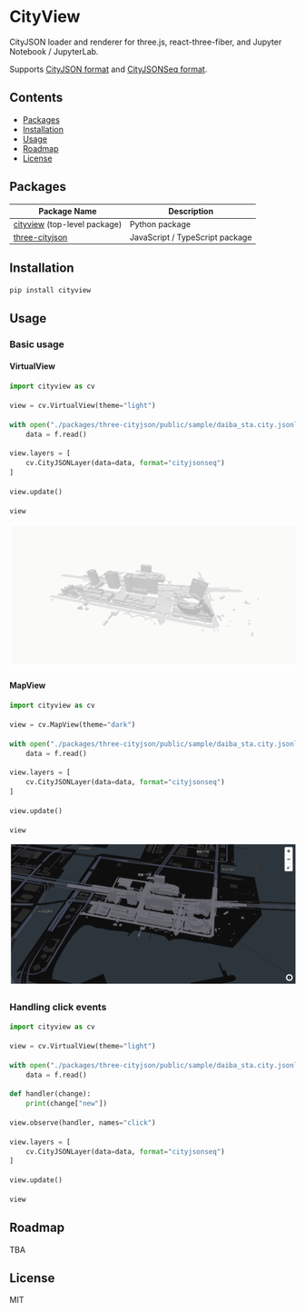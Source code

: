 # CityView

CityJSON loader and renderer for three.js, react-three-fiber, and Jupyter Notebook / JupyterLab.

Supports [CityJSON format](https://www.cityjson.org/) and [CityJSONSeq format](https://www.cityjson.org/cityjsonseq/).

## Contents

- [Packages](#packages)
- [Installation](#installation)
- [Usage](#usage)
- [Roadmap](#roadmap)
- [License](#license)

## Packages

|  Package Name  | Description |
|----------------|-------------|
| [cityview](https://github.com/ozekik/cityview) (top-level package) | Python package |
| [three-cityjson](https://github.com/ozekik/cityview/tree/master/packages/three-cityjson) | JavaScript / TypeScript package |

## Installation

```bash
pip install cityview
```

## Usage

### Basic usage

#### VirtualView

```python
import cityview as cv

view = cv.VirtualView(theme="light")

with open("./packages/three-cityjson/public/sample/daiba_sta.city.jsonl", "r") as f:
    data = f.read()

view.layers = [
    cv.CityJSONLayer(data=data, format="cityjsonseq")
]

view.update()

view
```

![VirtualView](./assets/virtualview-light-sshot_01.png)

#### MapView

```python
import cityview as cv

view = cv.MapView(theme="dark")

with open("./packages/three-cityjson/public/sample/daiba_sta.city.jsonl", "r") as f:
    data = f.read()

view.layers = [
    cv.CityJSONLayer(data=data, format="cityjsonseq")
]

view.update()

view
```

![VirtualView](./assets/mapview-dark-sshot_01.png)

### Handling click events

```python
import cityview as cv

view = cv.VirtualView(theme="light")

with open("./packages/three-cityjson/public/sample/daiba_sta.city.jsonl", "r") as f:
    data = f.read()

def handler(change):
    print(change["new"])

view.observe(handler, names="click")

view.layers = [
    cv.CityJSONLayer(data=data, format="cityjsonseq")
]

view.update()

view
```


## Roadmap

TBA

## License

MIT
